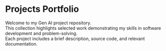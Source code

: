 # Projects Portfolio

Welcome to my Gen AI project repository.  
This collection highlights selected work demonstrating my skills in software development and problem-solving.  
Each project includes a brief description, source code, and relevant documentation.  


